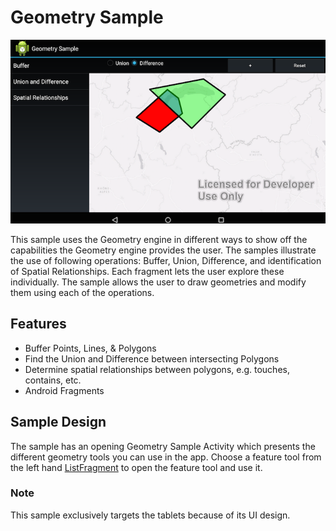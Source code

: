 # Geometry Sample

![Geometry Sample App](geometry-sample.png)

This sample uses the Geometry engine in different ways to show off the capabilities the Geometry engine provides the user. The samples illustrate the use of following operations: Buffer, Union, Difference, and identification of Spatial Relationships. Each fragment lets the user explore these individually. The sample allows the user to draw geometries and modify them using each of the operations.

## Features
* Buffer Points, Lines, & Polygons
* Find the Union and Difference between intersecting Polygons
* Determine spatial relationships between polygons, e.g. touches, contains, etc.
* Android Fragments

## Sample Design 
The sample has an opening Geometry Sample Activity which presents the different geometry tools you can use in the app.  Choose a feature tool from the left hand [ListFragment](http://developer.android.com/reference/android/app/ListFragment.html) to open the feature tool and use it.  

### Note
This sample exclusively targets the tablets because of its UI design.

